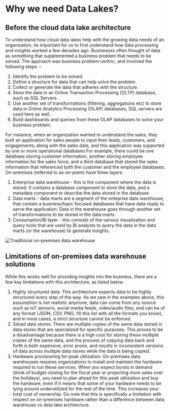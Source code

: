 # Why we need Data Lakes?

## Before the cloud data lake architecture

To understand how cloud data lakes help with the growing data needs of an organization, its important for us to first understand how data processing and insights worked a few decades ago. Businesses often thought of data as something that supplemented a business problem that needs to be solved. The approach was business problem centric, and involved the following steps :-

1. Identify the problem to be solved.
2. Define a structure for data that can help solve the problem.
3. Collect or generate the data that adheres with the structure.
4. Store the data in an Online Transaction Processing (OLTP) database, such as SQL Servers.
5. Use another set of transformations (filtering, aggregations etc) to store data in Online Analytics Processing (OLAP) databases, SQL servers are used here as well.
6. Build dashboards and queries from these OLAP databases to solve your business problem.

For instance, when an organization wanted to understand the sales, they built an application for sales people to input their leads, customers, and engagements, along with the sales data, and this application was supported by one or more operational databases.For example, there could be one database storing customer information, another storing employee information for the sales force, and a third database that stored the sales information that referenced both the customer and the employee databases. On-premises (referred to as on-prem) have three layers:

1. Enterprise data warehouse - this is the component where the data is stored. It contains a database component to store the data, and a metadata component to describe the data stored in the database.
2. Data marts - data marts are a segment of the enteprise data warehouse, that contain a business/topic focused databases that have data ready to serve the application. Data in the warehouse goes through another set of transformations to be stored in the data marts.
3. Consumption/BI layer - this consists of the various visualization and query tools that are used by BI analysts to query the data in the data marts (or the warehouse) to generate insights.

![Traditional on-premises data warehouse](https://user-images.githubusercontent.com/62965911/213930653-e195afbb-1d65-4c41-8e47-b73bec31783c.png)

## Limitations of on-premises data warehouse solutions

While this works well for providing insights into the business, there are a few key limitations with this architecture, as listed below.

1. Highly structured data: This architecture expects data to be highly structured every step of the way. As we saw in the examples above, this assumption is not realistic anymore, data can come from any source such as IoT sensors, social media feeds, video/audio files, and can be of any format (JSON, CSV, PNG, fill this list with all the formats you know), and in most cases, a strict structure cannot be enforced.
2. Siloed data stores: There are multiple copies of the same data stored in data stores that are specialized for specific purposes. This proves to be a disadvantage because there is a high cost for storing these multiple copies of the same data, and the process of copying data back and forth is both expensive, error prone, and results in inconsistent versions of data across multiple data stores while the data is being copied.
3. Hardware provisioning for peak utilization: On-premises data warehouses requires organizations to install and maintain the hardware required to run these services. When you expect bursts in demand (think of budget closing for the fiscal year or projecting more sales over the holidays), you need to plan ahead for this peak utilization and buy the hardware, even if it means that some of your hardware needs to be lying around underutilized for the rest of the time. This increases your total cost of ownership. Do note that this is specifically a limitation with respect on on-premises hardware rather than a difference between data warehouse vs data lake architecture.